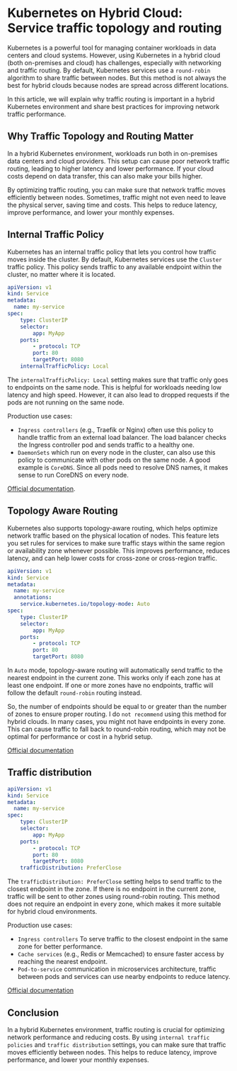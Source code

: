 # Kubernetes on Hybrid Cloud: Service traffic topology and routing

Kubernetes is a powerful tool for managing container workloads in data centers and cloud systems. However, using Kubernetes in a hybrid cloud (both on-premises and cloud) has challenges, especially with networking and traffic routing. By default, Kubernetes services use a `round-robin` algorithm to share traffic between nodes. But this method is not always the best for hybrid clouds because nodes are spread across different locations.

In this article, we will explain why traffic routing is important in a hybrid Kubernetes environment and share best practices for improving network traffic performance.

## Why Traffic Topology and Routing Matter

In a hybrid Kubernetes environment, workloads run both in on-premises data centers and cloud providers. This setup can cause poor network traffic routing, leading to higher latency and lower performance. If your cloud costs depend on data transfer, this can also make your bills higher.

By optimizing traffic routing, you can make sure that network traffic moves efficiently between nodes. Sometimes, traffic might not even need to leave the physical server, saving time and costs. This helps to reduce latency, improve performance, and lower your monthly expenses.

## Internal Traffic Policy

Kubernetes has an internal traffic policy that lets you control how traffic moves inside the cluster. By default, Kubernetes services use the `Cluster` traffic policy. This policy sends traffic to any available endpoint within the cluster, no matter where it is located.

```yaml
apiVersion: v1
kind: Service
metadata:
  name: my-service
spec:
    type: ClusterIP
    selector:
        app: MyApp
    ports:
        - protocol: TCP
        port: 80
        targetPort: 8080
    internalTrafficPolicy: Local
```

The `internalTrafficPolicy: Local` setting makes sure that traffic only goes to endpoints on the same node. This is helpful for workloads needing low latency and high speed. However, it can also lead to dropped requests if the pods are not running on the same node.

Production use cases:
* `Ingress controllers` (e.g., Traefik or Nginx) often use this policy to handle traffic from an external load balancer. The load balancer checks the Ingress controller pod and sends traffic to a healthy one.
* `DaemonSets` which run on every node in the cluster, can also use this policy to communicate with other pods on the same node. A good example is `CoreDNS`. Since all pods need to resolve DNS names, it makes sense to run CoreDNS on every node.

[Official documentation](https://kubernetes.io/docs/concepts/services-networking/service-traffic-policy/).

## Topology Aware Routing

Kubernetes also supports topology-aware routing, which helps optimize network traffic based on the physical location of nodes. This feature lets you set rules for services to make sure traffic stays within the same region or availability zone whenever possible. This improves performance, reduces latency, and can help lower costs for cross-zone or cross-region traffic.

```yaml
apiVersion: v1
kind: Service
metadata:
  name: my-service
  annotations:
    service.kubernetes.io/topology-mode: Auto
spec:
    type: ClusterIP
    selector:
        app: MyApp
    ports:
        - protocol: TCP
        port: 80
        targetPort: 8080
```

In `Auto` mode, topology-aware routing will automatically send traffic to the nearest endpoint in the current zone. This works only if each zone has at least one endpoint. If one or more zones have no endpoints, traffic will follow the default `round-robin` routing instead.

So, the number of endpoints should be equal to or greater than the number of zones to ensure proper routing. I do `not recommend` using this method for hybrid clouds. In many cases, you might not have endpoints in every zone. This can cause traffic to fall back to round-robin routing, which may not be optimal for performance or cost in a hybrid setup.

[Official documentation](https://kubernetes.io/docs/concepts/services-networking/topology-aware-routing/)

## Traffic distribution

```yaml
apiVersion: v1
kind: Service
metadata:
  name: my-service
spec:
    type: ClusterIP
    selector:
        app: MyApp
    ports:
        - protocol: TCP
        port: 80
        targetPort: 8080
    trafficDistribution: PreferClose
```

The `trafficDistribution: PreferClose` setting helps to send traffic to the closest endpoint in the zone. If there is no endpoint in the current zone, traffic will be sent to other zones using round-robin routing. This method does not require an endpoint in every zone, which makes it more suitable for hybrid cloud environments.

Production use cases:
* `Ingress controllers` To serve traffic to the closest endpoint in the same zone for better performance.
* `Cache services` (e.g., Redis or Memcached) to ensure faster access by reaching the nearest endpoint.
* `Pod-to-service` communication in microservices architecture, traffic between pods and services can use nearby endpoints to reduce latency.

[Official documentation](https://kubernetes.io/docs/concepts/services-networking/service/#traffic-distribution)

## Conclusion

In a hybrid Kubernetes environment, traffic routing is crucial for optimizing network performance and reducing costs. By using `internal traffic policies` and `traffic distribution` settings, you can make sure that traffic moves efficiently between nodes. This helps to reduce latency, improve performance, and lower your monthly expenses.
